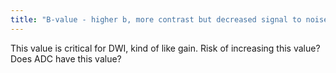 ```yaml
---
title: "B-value - higher b, more contrast but decreased signal to noise. ADC calculated from 2 different B-values."
---
```

This value is critical for DWI, kind of like gain. Risk of increasing this value? Does ADC have this value?


